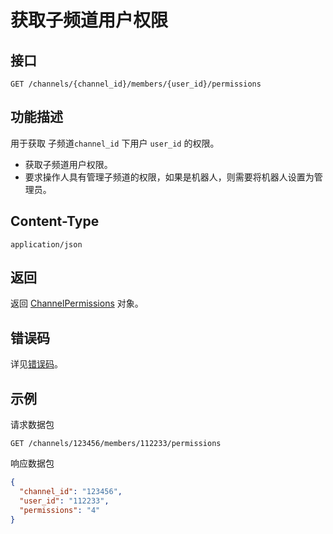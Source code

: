 # 获取子频道用户权限

## 接口

`GET /channels/{channel_id}/members/{user_id}/permissions`

## 功能描述

用于获取 子频道`channel_id` 下用户 `user_id` 的权限。

- 获取子频道用户权限。
- 要求操作人具有管理子频道的权限，如果是机器人，则需要将机器人设置为管理员。

## Content-Type

`application/json`

## 返回

返回 [ChannelPermissions](model.md#channelpermissions) 对象。

## 错误码

详见[错误码](../../../../openapi/error/error.md)。


## 示例

请求数据包

```shell
GET /channels/123456/members/112233/permissions
```

响应数据包

```json
{
  "channel_id": "123456",
  "user_id": "112233",
  "permissions": "4"
}
```
